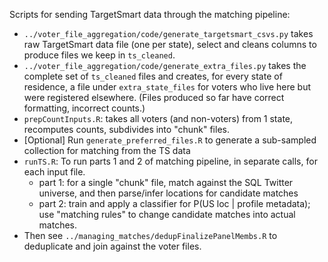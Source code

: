 
Scripts for sending TargetSmart data through the matching pipeline:

- `../voter_file_aggregation/code/generate_targetsmart_csvs.py` takes raw TargetSmart data file (one per state), select and cleans columns to produce files we keep in `ts_cleaned`.
- `../voter_file_aggregation/code/generate_extra_files.py` takes the complete set of `ts_cleaned` files and creates, for every state of residence, a file under `extra_state_files` for voters who live here but were registered elsewhere. (Files produced so far have correct formatting, incorrect counts.)
- ```prepCountInputs.R```: takes all voters (and non-voters) from 1 state, recomputes counts, subdivides into "chunk" files.
- [Optional] Run ```generate_preferred_files.R``` to generate a sub-sampled collection for matching from the TS data
- ```runTS.R```: To run parts 1 and 2 of matching pipeline, in separate calls, for each input file.
	- part 1: for a single "chunk" file, match against the SQL Twitter universe, and then parse/infer locations for candidate matches
	- part 2: train and apply a classifier for P(US loc | profile metadata); use "matching rules" to change candidate matches into actual matches.
- Then see `../managing_matches/dedupFinalizePanelMembs.R` to deduplicate and join against the voter files.
